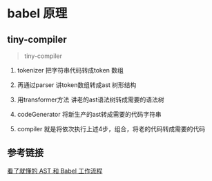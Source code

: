 # babel 原理

## tiny-compiler
  > tiny-compiler
1. tokenizer 把字符串代码转成token 数组

2. 再通过parser 讲token数组转成ast 树形结构

3. 用transformer方法 讲老的ast语法树转成需要的语法树

4. codeGenerator 将新生产的ast转成需要的代码字符串

5. compiler 就是将依次执行上述4步，组合，将老的代码转成需要的代码

## 参考链接
[看了就懂的 AST 和 Babel 工作流程](https://mp.weixin.qq.com/s/ov5NO55hHbWw_zUJZljdRw)